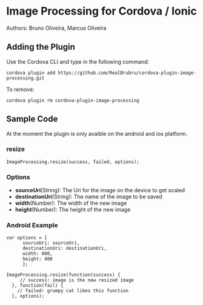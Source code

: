 # Image Processing for Cordova / Ionic #

Authors: Bruno Oliveira, Marcus Oliveira

## Adding the Plugin ##

Use the Cordova CLI and type in the following command:

`cordova plugin add https://github.com/RealBrubru/cordova-plugin-image-processing.git`

To remove:

`cordova plugin rm cordova-plugin-image-processing`

## Sample Code

At the moment the plugin is only avaible on the android and ios platform.

### resize

    ImageProcessing.resize(success, failed, options);

### Options
  - **sourceUri**(String): The Uri for the image on the device to get scaled
  - **destinationUri**(String): The name of the image to be saved
  - **width**(Number): The width of the new image
  - **height**(Number): The height of the new image

### Android Example
    var options = {
          sourceUri: sourceUri,
          destinationUri: destinationUri,
          width: 800,
          height: 400
          };

    ImageProcessing.resize(function(success) {
         // success: image is the new resized image
      }, function(fail) {
        // failed: grumpy cat likes this function
      }, options);

